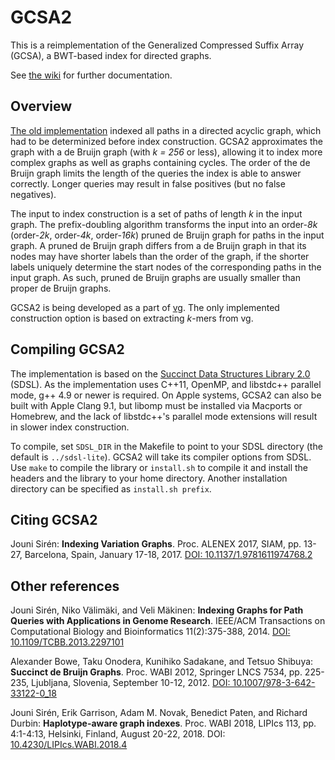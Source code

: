 # GCSA2

This is a reimplementation of the Generalized Compressed Suffix Array (GCSA), a BWT-based index for directed graphs.

See [the wiki](https://github.com/jltsiren/gcsa2/wiki) for further documentation.

## Overview

[The old implementation](https://jltsiren.kapsi.fi/gcsa) indexed all paths in a directed acyclic graph, which had to be determinized before index construction. GCSA2 approximates the graph with a de Bruijn graph (with *k = 256* or less), allowing it to index more complex graphs as well as graphs containing cycles. The order of the de Bruijn graph limits the length of the queries the index is able to answer correctly. Longer queries may result in false positives (but no false negatives).

The input to index construction is a set of paths of length *k* in the input graph. The prefix-doubling algorithm transforms the input into an order-*8k* (order-*2k*, order-*4k*, order-*16k*) pruned de Bruijn graph for paths in the input graph. A pruned de Bruijn graph differs from a de Bruijn graph in that its nodes may have shorter labels than the order of the graph, if the shorter labels uniquely determine the start nodes of the corresponding paths in the input graph. As such, pruned de Bruijn graphs are usually smaller than proper de Bruijn graphs.

GCSA2 is being developed as a part of [vg](https://github.com/vgteam/vg). The only implemented construction option is based on extracting *k*-mers from vg.

## Compiling GCSA2

The implementation is based on the [Succinct Data Structures Library 2.0](https://github.com/simongog/sdsl-lite) (SDSL). As the implementation uses C++11, OpenMP, and libstdc++ parallel mode, g++ 4.9 or newer is required. On Apple systems, GCSA2 can also be built with Apple Clang 9.1, but libomp must be installed via Macports or Homebrew, and the lack of libstdc++'s parallel mode extensions will result in slower index construction.

To compile, set `SDSL_DIR` in the Makefile to point to your SDSL directory (the default is `../sdsl-lite`). GCSA2 will take its compiler options from SDSL. Use `make` to compile the library or `install.sh` to compile it and install the headers and the library to your home directory. Another installation directory can be specified as `install.sh prefix`.

## Citing GCSA2

Jouni Sirén: **Indexing Variation Graphs**.
Proc. ALENEX 2017, SIAM, pp. 13-27, Barcelona, Spain, January 17-18, 2017.
[DOI: 10.1137/1.9781611974768.2](https://doi.org/10.1137/1.9781611974768.2)

## Other references

Jouni Sirén, Niko Välimäki, and Veli Mäkinen: **Indexing Graphs for Path Queries with Applications in Genome Research**.
IEEE/ACM Transactions on Computational Biology and Bioinformatics 11(2):375-388, 2014.
[DOI: 10.1109/TCBB.2013.2297101](https://doi.org/10.1109/TCBB.2013.2297101)

Alexander Bowe, Taku Onodera, Kunihiko Sadakane, and Tetsuo Shibuya: **Succinct de Bruijn Graphs**.
Proc. WABI 2012, Springer LNCS 7534, pp. 225-235, Ljubljana, Slovenia, September 10-12, 2012.
[DOI: 10.1007/978-3-642-33122-0_18](https://doi.org/10.1007/978-3-642-33122-0_18)

Jouni Sirén, Erik Garrison, Adam M. Novak, Benedict Paten, and Richard Durbin: **Haplotype-aware graph indexes**.
Proc. WABI 2018, LIPIcs 113, pp. 4:1-4:13, Helsinki, Finland, August 20-22, 2018.
DOI: [10.4230/LIPIcs.WABI.2018.4](https://doi.org/10.4230/LIPIcs.WABI.2018.4)
